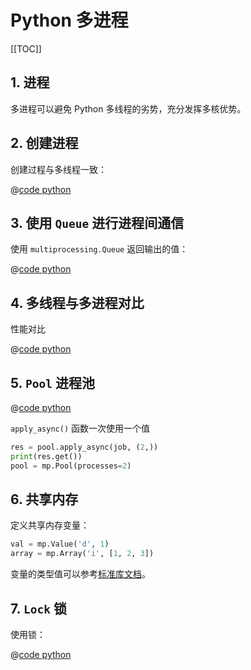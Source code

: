 # Python 多进程

[[TOC]]

## 1. 进程

多进程可以避免 Python 多线程的劣势，充分发挥多核优势。

## 2. 创建进程

创建过程与多线程一致：

@[code python](./src/mp_1.py)

## 3. 使用 `Queue` 进行进程间通信

使用 `multiprocessing.Queue` 返回输出的值：

@[code python](./src/mp_queue.py)

## 4. 多线程与多进程对比

性能对比

@[code python](./src/mp_2.py)

## 5. `Pool` 进程池

@[code python](./src/mp_pool.py)

`apply_async()` 函数一次使用一个值

```python
res = pool.apply_async(job, (2,))
print(res.get())
pool = mp.Pool(processes=2)
```

## 6. 共享内存

定义共享内存变量：

```python
val = mp.Value('d', 1)
array = mp.Array('i', [1, 2, 3])
```

变量的类型值可以参考[标准库文档](https://docs.python.org/zh-cn/3/library/array.html#module-array)。

## 7. `Lock` 锁

使用锁：

@[code python](./src/mp_lock.py)
